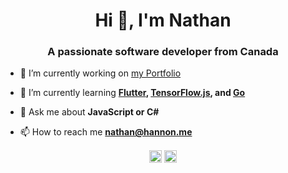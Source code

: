 <h1 align="center">Hi 👋, I'm Nathan</h1>
<h3 align="center">A passionate software developer from Canada</h3>

<!--<p align="left"> <img src="https://komarev.com/ghpvc/?username=nathanhannon" alt="nathanhannon" /> </p>-->

- 🔭 I’m currently working on [my Portfolio](https://github.com/NathanHannon/portfolio)

- 🌱 I’m currently learning **[Flutter](https://github.com/flutter), [TensorFlow.js](https://github.com/tensorflow/tfjs), and [Go](https://github.com/golang/go)**

- 💬 Ask me about **JavaScript or C#**

- 📫 How to reach me **nathan@hannon.me**

<!-- p align="left"><img src="https://devicons.github.io/devicon/devicon.git/icons/react/react-original-wordmark.svg" alt="react" width="20" height="20"/> <img src="https://devicons.github.io/devicon/devicon.git/icons/csharp/csharp-original.svg" alt="csharp" width="20" height="20"/> <img src="https://devicons.github.io/devicon/devicon.git/icons/dot-net/dot-net-original-wordmark.svg" alt="dotnet" width="20" height="20"/> <img src="https://devicons.github.io/devicon/devicon.git/icons/go/go-original.svg" alt="go" width="20" height="20"/> <img src="https://devicons.github.io/devicon/devicon.git/icons/java/java-original-wordmark.svg" alt="java" width="20" height="20"/> <img src="https://devicons.github.io/devicon/devicon.git/icons/javascript/javascript-original.svg" alt="javascript" width="20" height="20"/> <img src="https://devicons.github.io/devicon/devicon.git/icons/typescript/typescript-original.svg" alt="typescript" width="20" height="20"/> <img src="https://devicons.github.io/devicon/devicon.git/icons/mysql/mysql-original-wordmark.svg" alt="mysql" width="20" height="20"/> <img src="https://devicons.github.io/devicon/devicon.git/icons/postgresql/postgresql-original-wordmark.svg" alt="postgresql" width="20" height="20"/> <img src="https://devicons.github.io/devicon/devicon.git/icons/linux/linux-original.svg" alt="linux" width="20" height="20/><a href="https://flutter.dev" target="_blank"/> <img src="https://www.vectorlogo.zone/logos/flutterio/flutterio-icon.svg" alt="flutter" width="20" height="20"/> </a></p> -->

<p align="center">
<a href="https://dev.to/nathanhannon" target="blank"><img align="center" src="https://cdn.jsdelivr.net/npm/simple-icons@3.0.1/icons/dev-dot-to.svg" alt="nathanhannon" height="20" width="20" /></a>
<a href="https://linkedin.com/in/nathan-hannon" target="blank"><img align="center" src="https://cdn.jsdelivr.net/npm/simple-icons@3.0.1/icons/linkedin.svg" alt="nathan-hannon" height="20" width="20" /></a>
</p>
